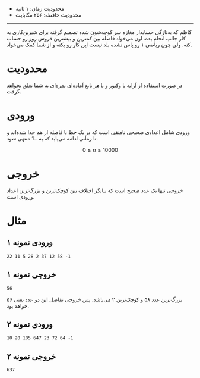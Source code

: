 [_metadata_:id]:- "accountant-kazem"
[_metadata_:title]:- "کاظم حسابدار"
[_metadata_:level]:- "easy"
[_metadata_:author]:- "رضا جعفری"
[_metadata_:series]:- "cpp-basics"

+ محدودیت زمان: ۱ ثانیه
+ محدودیت حافظه: ۲۵۶ مگابایت

----------

کاظم که به‌تازگی حسابدار مغازه سر کوچه‌شون شده تصمیم گرفته برای شیرین‌کاری یه کار جالب انجام بده. اون می‌خواد فاصله بین کمترین و بیشترین فروش روز رو حساب کنه. ولی چون ریاضی ۱ رو پاس نشده بلد نیست این کار رو بکنه و از شما کمک می‌خواد.

# محدودیت

در صورت استفاده از آرایه یا وکتور و یا هر تابع آماده‌ای نمره‌ای به شما تعلق نخواهد گرفت.

# ورودی

ورودی شامل اعدادی صحیحی نامنفی است که در یک خط با فاصله از هم جدا شده‌اند و تا زمانی ادامه می‌یابد که به $-1$ منتهی شود.

$$ 0 \le n \le 10000 $$

# خروجی

خروجی تنها یک عدد صحیح است که بیانگر اختلاف بین کوچک‌ترین و بزرگ‌ترین اعداد ورودی است.

# مثال

## ورودی نمونه ۱
```
22 11 5 28 2 37 12 58 -1
```


## خروجی نمونه ۱
```
56
```


بزرگ‌ترین عدد ۵۸ و کوچک‌ترین ۲ می‌باشد. پس خروجی تفاضل این دو عدد یعنی ۵۶ خواهد بود.

## ورودی نمونه ۲
```
10 20 185 647 23 72 64 -1
```


## خروجی نمونه ۲
```
637
```

